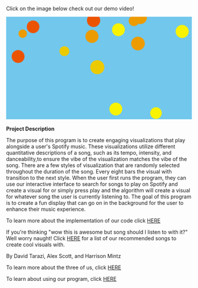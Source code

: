 Click on the image below check out our demo video!

[![Pic of Program Output](images/DemoLink.png)](https://www.youtube.com/watch?v=NWApJ23NRqQ)

**Project Description**

The purpose of this program is to create engaging visualizations that play alongside a user's Spotify music. These visualizations utilize different quantitative descriptions of a song, such as its tempo, intensity, and danceability,to ensure the vibe of the visualization matches the vibe of the song. There are a few styles of visualization that are randomly selected throughout the duration of the song. Every eight bars the visual with transition to the next style. When the user first runs the program, they can use our interactive interface to search for songs to play on Spotify and create a visual for or simply press play and the algorithm will create a visual for whatever song the user is currently listening to. The goal of this program is to create a fun display that can go on in the background for the user to enhance their music experience.

To learn more about the implementation of our code click [HERE](implementation.md)

If you're thinking "wow this is awesome but song should I listen to with it?" Well worry naught! Click [HERE](song_recs.md) for a list of our recommended songs to create cool visuals with.

By David Tarazi, Alex Scott, and Harrison Mintz

To learn more about the three of us, click [HERE](about_us.md)

To learn about using our program, click [HERE](starting.md)

